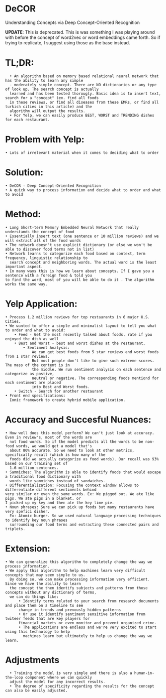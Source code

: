 # DeCOR
Understanding Concepts via Deep Concept-Oriented Recognition

**UPDATE**: This is deprecated. This is was something I was playing around with before the concept of word2vec or word embeddings came forth. So if trying to replicate, I suggest using those as the base instead. 

# TL;DR: 

      • An algorithm based on memory based relational neural network that has the ability to learn any simple 
      - moderately simple concept. There are NO dictionaries or any type of look up. The search concept is actually 
      learned and has been tested thorougly. Basic idea is to insert text, search for a "concept" (ex. find all foods 
      in these reviews, or find all diseases from these EMRs, or find all turkish cities in this article) and the 
      algorithm will output the results. 
      • For Yelp, we can easily produce BEST, WORST and TRENDING dishes for each restaurant.

# Problem with Yelp:

    • Lots of irrelevant material when it comes to deciding what to order
    
# Solution:

    • DeCOR - Deep Concept-Oriented Recognition
    • A quick way to process information and decide what to order and what to avoid

# Method:

    • Long Short-term Memory Embedded Neural Network that really understands the concept of food
    • Essentially insert text (one sentence or 10 million reviews) and we will extract all of the food words
    • The network doesn't use explicit dictionary (or else we won't be able to discover food terms not in list)
    • Network learns to categorize each food based on context, term frequency, linguistic relationship to 
      search concept and neighboring words. The actual word is the least important aspect.
    • In many ways this is how we learn about concepts. If I gave you a sentence with a foreign food & told you 
    to find the word, most of you will be able to do it . The algorithm works the same way. 

# Yelp Application:

    • Process 1.2 million reviews for top restaurants in 6 major U.S. Cities. 
    • We wanted to offer a simple and minimalist layout to tell you what to order and what to avoid:
        • Feed - Get the most recently talked about foods, rate if you enjoyed the dish as well
        • Best and Worst - best and worst dishes at the restaurant. 
            • Sentiment Analysis: 
                We can get best foods from 5 star reviews and worst foods from 1 star reviews.
                But most people don't like to give such extreme scores. The mass of the content is in 
                the middle. We run sentiment analysis on each sentence and categorize as postive, 
                neutral or negative. The corresponding foods mentiond for each sentiment are placed 
                into Best and Worst foods. 
        • Switch - Search for another restaurant
    • Front end specifications:
      Ionic framework to create hybrid mobile application.

# Accuracy and Succesful Nuances:

    • How well does this model perform? We can't just look at accuracy. Even in review's, most of the words are 
      not food words. So if the model predicts all the words to be non-food words, we would get a model that's 
      about 80% accurate. So we need to look at other metrics, specifically recall (which is how many of the 
      foods did we actually categorize as food words). Our recall was 93% based on our training set of 
      1.6 million sentences. 
    • Sammiches: The algorithm is able to identify foods that would escape a traditional food dictionary with 
      words like sammiches instead of sandwiches.
    • Differentialization: Focusing the context window allows to differentiate different sentiments behind 
    very similar or even the same words. Ex: We pigged out. We ate like pigs. We ate pigs in a blanket. or 
    I picked up my key and then ate the key lime pie. 
    • Noun phrases: Sure we can pick up foods but many restaurants have very spefici disher.
      Ex: Atomic burger. So we used natural language processing techniques to identify key noun phrases
      surrounding our food terms and extracting these connected pairs and triplets. 


# Extension:

    • We can generalize this algorithm to completely change the way we process information. 
    • We apply this algorithm to help machines learn very difficult concepts that may seem simple to us.
      By doing so, we can make processing information very efficient. Since we have the ability to learn
      the concept the then identify subjects and patterns from those concepts without any dictionary of terms,
      we can do things like:
          • Identify terms related to your search from research documents and place them on a timeline to see 
          change in trends and prevously hidden patterns
          • Or use it identify sentiment sensitive information from twiteer feeds that are key players for
          financial markets or even monitor and prevent organized crime. 
          • The applications are endless and we're very excited to start using this technology to help
            machines learn but ultimately to help us change the way we learn. 

# Adjustments

      • Training the model is very simple and there is also a human-in-the-loop component where we can quickly 
      adjust the model for any incorrect results. 
      • The degree of specificity regarding the results for the concept can also be easily adjusted.
